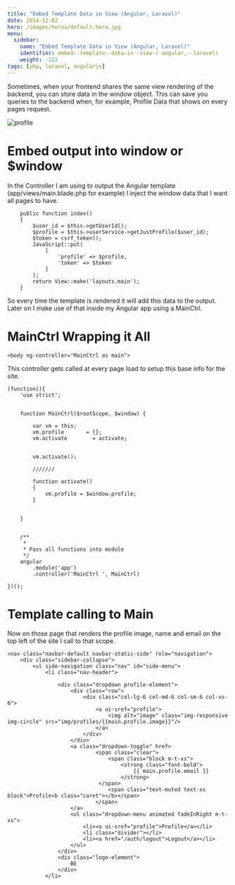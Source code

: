 ```yaml
---
title: "Embed Template Data in View (Angular, Laravel)"
date: 2014-12-02
hero: /images/heros/default-hero.jpg
menu:
  sidebar:
    name: "Embed Template Data in View (Angular, Laravel)"
    identifier: embed--template--data-in--view-(-angular,--laravel)
    weight: -122
tags: [php, laravel, angularjs]
---
```


Sometimes, when your frontend shares the same view rendering of the backend, you can store data in the window object. This can save you queries to the backend when, for example, Profile Data that shows on every pages request.

![profile](https://dl.dropboxusercontent.com/s/app0y31xxi3uk80/profile_example.png?dl=0)

# Embed output into window or $window

In the Controller I am using to output the Angular template (app/views/main.blade.php for example) I inject the window data that I want all pages to have.

~~~
	public function index()
	{
        $user_id = $this->getUserId();
        $profile = $this->userService->getJustProfile($user_id);
        $token = csrf_token();
        JavaScript::put(
            [
                'profile' => $profile,
                'token' => $token
            ]
        );
		return View::make('layouts.main');
	}
~~~

So every time the template is rendered it will add this data to the output. Later on I make use of that inside my Angular app using a MainCtrl.

# MainCtrl Wrapping it All

~~~
<body ng-controller="MainCtrl as main">
~~~

This controller gets called at every page load to setup this base info for the site.

~~~
(function(){
    'use strict';


    function MainCtrl($rootScope, $window) {

        var vm = this;
        vm.profile       = {};
        vm.activate        = activate;


        vm.activate();

        ///////

        function activate()
        {
            vm.profile = $window.profile;
        }


    }


    /**
     *
     * Pass all functions into module
     */
    angular
        .module('app')
        .controller('MainCtrl ', MainCtrl)

})();
~~~

# Template calling to Main

Now on those page that renders the profile image, name and email on the top left of the site I call to that scope.

~~~
<nav class="navbar-default navbar-static-side" role="navigation">
    <div class="sidebar-collapse">
        <ul side-navigation class="nav" id="side-menu">
            <li class="nav-header">

                <div class="dropdown profile-element">
                    <div class="row">
                        <div class="col-lg-6 col-md-6 col-sm-6 col-xs-6">
                            <a ui-sref="profile">
                                <img alt="image" class="img-responsive img-circle" src="img/profiles/{{main.profile.image}}"/>
                            </a>
                        </div>
                    </div>
                    <a class="dropdown-toggle" href>
                            <span class="clear">
                                <span class="block m-t-xs">
                                    <strong class="font-bold">
                                        {{ main.profile.email }}
                                    </strong>
                             </span>
                                <span class="text-muted text-xs block">Profile<b class="caret"></b></span>
                            </span>
                    </a>
                    <ul class="dropdown-menu animated fadeInRight m-t-xs">
                        <li><a ui-sref="profile">Profile</a></li>
                        <li class="divider"></li>
                        <li><a href="/auth/logout">Logout</a></li>
                    </ul>
                </div>
                <div class="logo-element">
                    BE
                </div>
            </li>
~~~